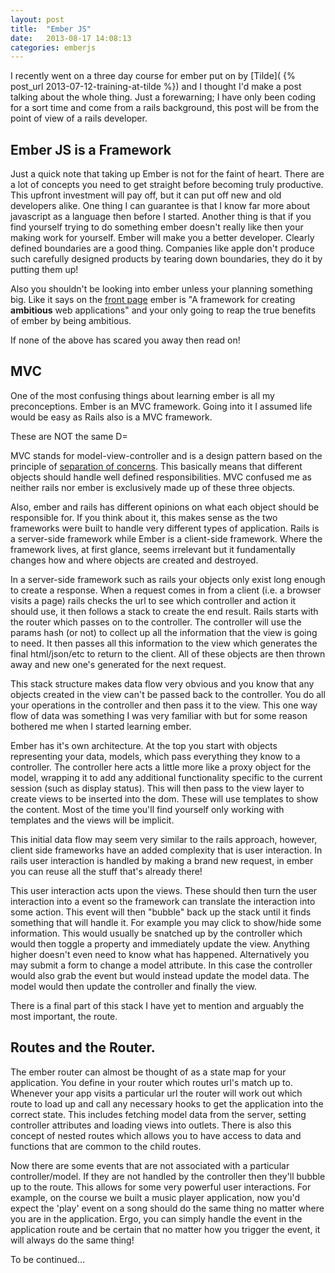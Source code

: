 ```yaml
---
layout: post
title:  "Ember JS"
date:   2013-08-17 14:08:13
categories: emberjs
---
```


I recently went on a three day course for ember put on by [Tilde](
{% post_url 2013-07-12-training-at-tilde %}) and I thought I'd make a post
talking about the whole thing. Just a forewarning; I have only been coding for a
sort time and come from a rails background, this post will be from the point of
view of a rails developer.

## Ember JS is a Framework

Just a quick note that taking up Ember is not for the faint of heart. There are
a lot of concepts you need to get straight before becoming truly productive.
This upfront investment will pay off, but it can put off new and old developers
alike. One thing I can guarantee is that I know far more about javascript as a
language then before I started. Another thing is that if you find yourself
trying to do something ember doesn't really like then your making work for
yourself. Ember will make you a better developer. Clearly defined boundaries are
a good thing. Companies like apple don't produce such carefully designed
products by tearing down boundaries, they do it by putting them up!

Also you shouldn't be looking into ember unless your planning something big.
Like it says on the [front page][ember] ember is "A framework for creating
**ambitious** web applications" and your only going to reap the true benefits of
ember by being ambitious.

If none of the above has scared you away then read on!

## MVC

One of the most confusing things about learning ember is all my preconceptions.
Ember is an MVC framework. Going into it I assumed life would be easy as Rails
also is a MVC framework.

These are NOT the same D=

MVC stands for model-view-controller and is a design pattern based on the
principle of [separation of concerns][soc]. This basically means that different
objects should handle well defined responsibilities. MVC confused me as neither
rails nor ember is exclusively made up of these three objects.

Also, ember and rails has different opinions on what each object should be
responsible for. If you think about it, this makes sense as the two frameworks
were built to handle very different types of application. Rails is a server-side
framework while Ember is a client-side framework. Where the framework lives, at
first glance, seems irrelevant but it fundamentally changes how and where
objects are created and destroyed.

In a server-side framework such as rails your objects only exist long enough to
create a response. When a request comes in from a client (i.e. a browser visits
a page) rails checks the url to see which controller and action it should use,
it then follows a stack to create the end result. Rails starts with the router
which passes on to the controller. The controller will use the params hash (or
not) to collect up all the information that the view is going to need. It then
passes all this information to the view which generates the final html/json/etc
to return to the client. All of these objects are then thrown away and new one's
generated for the next request.

This stack structure makes data flow very obvious and you know that any objects
created in the view can't be passed back to the controller. You do all your
operations in the controller and then pass it to the view. This one way flow of
data was something I was very familiar with but for some reason bothered me when
I started learning ember.

Ember has it's own architecture. At the top you start with objects representing
your data, models, which pass everything they know to a controller. The
controller here acts a little more like a proxy object for the model, wrapping
it to add any additional functionality specific to the current session (such as
display status). This will then pass to the view layer to create views to be
inserted into the dom. These will use templates to show the content. Most of the
time you'll find yourself only working with templates and the views will be
implicit.

This initial data flow may seem very similar to the rails approach, however,
client side frameworks have an added complexity that is user interaction. In
rails user interaction is handled by making a brand new request, in ember you
can reuse all the stuff that's already there!

This user interaction acts upon the views. These should then turn the user
interaction into a event so the framework can translate the interaction into
some action. This event will then "bubble" back up the stack until it finds
something that will handle it. For example you may click to show/hide some
information. This would usually be snatched up by the controller which would
then toggle a property and immediately update the view. Anything higher doesn't
even need to know what has happened. Alternatively you may submit a form to
change a model attribute. In this case the controller would also grab the event
but would instead update the model data. The model would then update the
controller and finally the view.

There is a final part of this stack I have yet to mention and arguably the most
important, the route.

## Routes and the Router.

The ember router can almost be thought of as a state map for your application.
You define in your router which routes url's match up to. Whenever your app
visits a particular url the router will work out which route to load up and call
any necessary hooks to get the application into the correct state. This includes
fetching model data from the server, setting controller attributes and loading
views into outlets. There is also this concept of nested routes which allows you
to have access to data and functions that are common to the child routes.

Now there are some events that are not associated with a particular
controller/model. If they are not handled by the controller then they'll bubble
up to the route. This allows for some very powerful user interactions. For
example, on the course we built a music player application, now you'd expect the
'play' event on a song should do the same thing no matter where you are in the
application. Ergo, you can simply handle the event in the application route and
be certain that no matter how you trigger the event, it will always do the same
thing!

To be continued...

[ember]: http://emberjs.com/
[soc]: http://en.wikipedia.org/wiki/Separation_of_concerns
